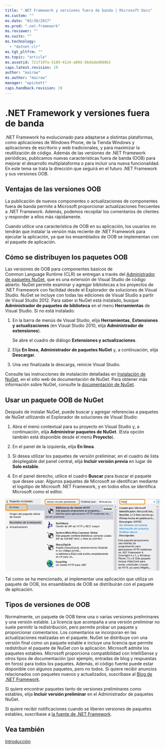```yaml
---
title: ".NET Framework y versiones fuera de banda | Microsoft Docs"
ms.custom: ""
ms.date: "03/30/2017"
ms.prod: ".net-framework"
ms.reviewer: ""
ms.suite: ""
ms.technology: 
  - "dotnet-clr"
ms.tgt_pltfrm: ""
ms.topic: "article"
ms.assetid: 721f10fa-3189-4124-a00d-56ddabd889b3
caps.latest.revision: 19
author: "mairaw"
ms.author: "mairaw"
manager: "wpickett"
caps.handback.revision: 19
---
```

# .NET Framework y versiones fuera de banda
.NET Framework ha evolucionado para adaptarse a distintas plataformas, como aplicaciones de Windows Phone, de la Tienda Windows y aplicaciones de escritorio y web tradicionales, y para maximizar la reutilización de código.  Además de las versiones de .NET Framework periódicas, publicamos nuevas características fuera de banda \(OOB\) para mejorar el desarrollo multiplataforma o para incluir una nueva funcionalidad.  En este tema se trata la dirección que seguirá en el futuro .NET Framework y sus versiones OOB.  
  
## Ventajas de las versiones OOB  
 La publicación de nuevos componentes o actualizaciones de componentes fuera de banda permite a Microsoft proporcionar actualizaciones frecuentes a .NET Framework.  Además, podemos recopilar los comentarios de clientes y responder a ellos más rápidamente.  
  
 Cuando utilice una característica de OOB en su aplicación, los usuarios no tendrán que instalar la versión más reciente de .NET Framework para ejecutar la aplicación, ya que los ensamblados de OOB se implementan con el paquete de aplicación.  
  
## Cómo se distribuyen los paquetes OOB  
 Las versiones de OOB para componentes básicos de Common Language Runtime \(CLR\) se entregan a través del [Administrador de paquetes NuGet](http://nuget.codeplex.com/), que es una extensión de Visual Studio de código abierto.  NuGet permite examinar y agregar bibliotecas a los proyectos de .NET Framework con facilidad desde el Explorador de soluciones de Visual Studio.  NuGet se incluye con todas las ediciones de Visual Studio a partir de Visual Studio 2012.  Para saber si NuGet está instalado, busque **Administrador de paquetes de biblioteca** en el menú **Herramientas** de Visual Studio.  Si no está instalado:  
  
1.  En la barra de menús de Visual Studio, elija **Herramientas**, **Extensiones y actualizaciones** \(en Visual Studio 2010, elija **Administrador de extensiones**\).  
  
     Se abre el cuadro de diálogo **Extensiones y actualizaciones**.  
  
2.  Elija **En línea**, **Administrador de paquetes NuGet** y, a continuación, elija **Descargar**.  
  
3.  Una vez finalizada la descarga, reinicie Visual Studio.  
  
 Consulte las instrucciones de instalación detalladas en [Instalación de NuGet](http://docs.nuget.org/docs/start-here/installing-nuget), en el sitio web de documentación de NuGet.  Para obtener más información sobre NuGet, consulte la [documentación de NuGet](http://docs.nuget.org/).  
  
## Usar un paquete OOB de NuGet  
 Después de instalar NuGet, puede buscar y agregar referencias a paquetes de NuGet utilizando el Explorador de soluciones de Visual Studio:  
  
1.  Abra el menú contextual para su proyecto en Visual Studio y, a continuación, elija **Administrar paquetes de NuGet**.  \(Esta opción también está disponible desde el menú **Proyecto**\).  
  
2.  En el panel de la izquierda, elija **En línea**.  
  
3.  Si desea utilizar los paquetes de versión preliminar, en el cuadro de lista desplegable del panel central, elija **Incluir versión previa** en lugar de **Solo estable**.  
  
4.  En el panel derecho, utilice el cuadro **Buscar** para buscar el paquete que desee usar.  Algunos paquetes de Microsoft se identifican mediante el logotipo de Microsoft .NET Framework, y en todos ellos se identifica Microsoft como el editor.  
  
 ![Administrador de paquetes de NuGet](../../../docs/framework/get-started/media/clrnugetdialog.png "clrNugetDialog")  
  
 Tal como se ha mencionado, al implementar una aplicación que utiliza un paquete de OOB, los ensamblados de OOB se distribuirán con el paquete de aplicación.  
  
## Tipos de versiones de OOB  
 Normalmente, un paquete de OOB tiene una o varias versiones preliminares y una versión estable.  La licencia que acompaña a una versión preliminar no suele permitir la redistribución, pero permite probar un paquete y proporcionar comentarios.  Los comentarios se incorporan en las actualizaciones realizadas en el paquete.  NuGet se distribuye con una versión final como un paquete estable e incluye una licencia que permite redistribuir el paquete de NuGet con la aplicación.  Microsoft admite los paquetes estables.  Microsoft proporciona compatibilidad con IntelliSense y otros tipos de documentación \(por ejemplo, entradas de blog y respuestas en foros\) para todos los paquetes.  Además, el código fuente puede estar disponible con algunos paquetes, pero no todos.  Si quiere recibir anuncios relacionados con paquetes nuevos y actualizados, suscríbase al [Blog de .NET Framework](http://blogs.msdn.com/b/dotnet/).  
  
 Si quiere encontrar paquetes tanto de versiones preliminares como estables, elija **Incluir versión preliminar** en el Administrador de paquetes NuGet.  
  
 Si quiere recibir notificaciones cuando se liberen versiones de paquetes estables, suscríbase a [la fuente de .NET Framework](https://nuget.org/api/v2/curated-feeds/dotnetframework/Packages/).  
  
## Vea también  
 [Introducción](../../../docs/framework/get-started/index.md)
